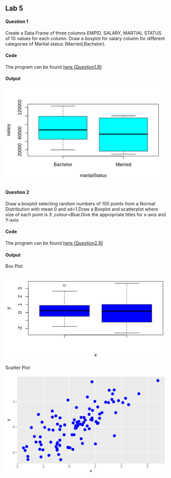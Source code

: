 ## Lab 5

#### Question 1

Create a Data Frame of three columns EMPID, SALARY, MARTIAL STATUS of 10 values for each column. Draw a boxplot for salary column for different categories of Martial status (Married,Bachelor).

#### Code

The program can be found [here (Question1.R)](Question1.R)

#### Output

![Screenshot](Images/Q1-BoxPlot.png)

#### Question 2

Draw a boxplot selecting random numbers of 100 points from a Normal Distribution with mean 0 and sd=1.Draw a Boxplot and scatterplot where size of each point is 3 ,colour=Blue.Give the appropriate titles for x-axis and Y-axis

#### Code

The program can be found [here (Question2.R)](Question2.R)

#### Output

Box Plot

![Screenshot](Images/Q2-BoxPlot.png)

Scatter Plot

![Screenshot](Images/Q2-ScatterPlot.png)
